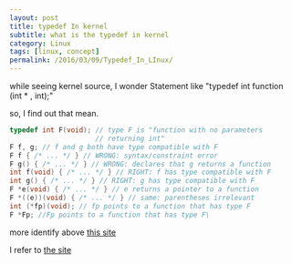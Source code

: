 ```yaml
---
layout: post
title: typedef In kernel
subtitle: what is the typedef in kernel
category: Linux
tags: [linux, concept]
permalink: /2016/03/09/Typedef_In_LInux/
---
```


while seeing kernel source, I wonder Statement like "typedef int function (int * , int);" 

so, I find out that mean.

```c
typedef int F(void); // type F is "function with no parameters
                     // returning int"
F f, g; // f and g both have type compatible with F
F f { /* ... */ } // WRONG: syntax/constraint error
F g() { /* ... */ } // WRONG: declares that g returns a function
int f(void) { /* ... */ } // RIGHT: f has type compatible with F
int g() { /* ... */ } // RIGHT: g has type compatible with F
F *e(void) { /* ... */ } // e returns a pointer to a function
F *((e))(void) { /* ... */ } // same: parentheses irrelevant
int (*fp)(void); // fp points to a function that has type F
F *Fp; //Fp points to a function that has type F\
```

more identify above <a href = "http://stackoverflow.com/questions/4574985/typedef-a-functions-prototype"> this site </a>

I refer to <a href = "http://stackoverflow.com/questions/4574985/typedef-a-functions-prototype"> the site </a>
